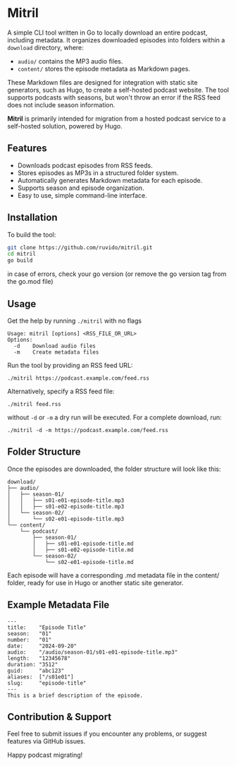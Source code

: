 # Mitril

A simple CLI tool written in Go to locally download an entire podcast, including metadata. It organizes downloaded episodes into folders within a `download` directory, where:
- `audio/` contains the MP3 audio files.
- `content/` stores the episode metadata as Markdown pages.

These Markdown files are designed for integration with static site generators, such as Hugo, to create a self-hosted podcast website. The tool supports podcasts with seasons, but won't throw an error if the RSS feed does not include season information.

**Mitril** is primarily intended for migration from a hosted podcast service to a self-hosted solution, powered by Hugo.


## Features

- Downloads podcast episodes from RSS feeds.
- Stores episodes as MP3s in a structured folder system.
- Automatically generates Markdown metadata for each episode.
- Supports season and episode organization.
- Easy to use, simple command-line interface.

## Installation

To build the tool:

```bash
git clone https://github.com/ruvido/mitril.git
cd mitril
go build
```
in case of errors, check your go version (or remove the go version tag from the go.mod file)

## Usage

Get the help by running ``./mitril`` with no flags

```
Usage: mitril [options] <RSS_FILE_OR_URL>
Options:
  -d    Download audio files
  -m    Create metadata files
```
Run the tool by providing an RSS feed URL:

    ./mitril https://podcast.example.com/feed.rss

Alternatively, specify a RSS feed file:

    ./mitril feed.rss

without ``-d`` or ``-m`` a dry run will be executed. 
For a complete download, run:

    ./mitril -d -m https://podcast.example.com/feed.rss

## Folder Structure

Once the episodes are downloaded, the folder structure will look like this:

```plaintext
download/
├── audio/
│   ├── season-01/
│   │   ├── s01-e01-episode-title.mp3
│   │   ├── s01-e02-episode-title.mp3
│   └── season-02/
│       └── s02-e01-episode-title.mp3
└── content/
    └── podcast/
        ├── season-01/
        │   ├── s01-e01-episode-title.md
        │   ├── s01-e02-episode-title.md
        └── season-02/
            └── s02-e01-episode-title.md
```

Each episode will have a corresponding .md metadata file in the content/ folder, ready for use in Hugo or another static site generator.

## Example Metadata File

```
---
title:    "Episode Title"
season:   "01"
number:   "01"
date:     "2024-09-20"
audio:    "/audio/season-01/s01-e01-episode-title.mp3"
length:   "12345678"
duration: "3512"
guid:     "abc123"
aliases:  ["/s01e01"]
slug:     "episode-title"
---
This is a brief description of the episode.
```

## Contribution & Support

Feel free to submit issues if you encounter any problems, or suggest features via GitHub issues.

Happy podcast migrating!


